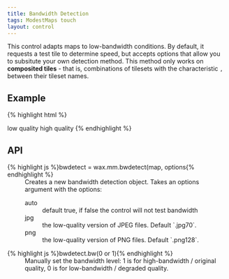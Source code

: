 ```yaml
---
title: Bandwidth Detection
tags: ModestMaps touch
layout: control
---
```


This control adapts maps to low-bandwidth conditions. By default, it requests
a test tile to determine speed, but accepts options that allow you to subsitute
your own detection method. This method only works on **composited tiles** - that is,
combinations of tilesets with the characteristic `,` between their tileset
names.

## Example

{% highlight html %}
<div id='map-div' class='map dark'></div>
<a id='trigger-low'>low quality</a>
<a id='trigger-high'>high quality</a>
<script>
var tilejson = {
  tilejson: '1.0.0',
  scheme: 'tms',
  tiles: ['http://a.tiles.mapbox.com/mapbox/1.0.0/blue-marble-topo-jul' +
    ',world-bank-borders-ar/{z}/{x}/{y}.png']
};
var mm = com.modestmaps;
var m = new mm.Map('map-div',
  new wax.mm.connector(tilejson),
  new mm.Point(240,120),
  [new mm.MouseHandler(), new mm.TouchHandler()]);
var bw = wax.mm.bwdetect(m, {
  png: '.png32'
});
document.getElementById('trigger-low').onclick = function() {
  bw.bw(0); return false;
};
document.getElementById('trigger-high').onclick = function() {
  bw.bw(1); return false;
};
m.setCenterZoom(new mm.Location(39, -98), 2);
</script>
{% endhighlight %}

## API

<dl>
  <dt>{% highlight js %}bwdetect = wax.mm.bwdetect(map, options{% endhighlight %}</dt>
  <dd>Creates a new bandwidth detection object. Takes an options argument with the options:
    <dl>
      <dt>auto</dt><dd>default true, if false the control will not test bandwidth</dd>
      <dt>jpg</dt> <dd>the low-quality version of JPEG files. Default `.jpg70`.</dd>
      <dt>png</dt> <dd>the low-quality version of PNG files. Default `.png128`.</dd>
    </dl>
  </dd>
  <dt>{% highlight js %}bwdetect.bw(0 or 1){% endhighlight %}</dt>
  <dd>Manually set the bandwidth level: 1 is for high-bandwidth / original quality,
  0 is for low-bandwidth / degraded quality.</dd>
</dl>
